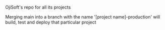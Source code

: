 OjiSoft's repo for all its projects

Merging main into a branch with the name '\[project name\]-production' will build, test and deploy that particular project
